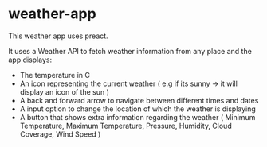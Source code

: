 # weather-app

This weather app uses preact.

It uses a Weather API to fetch weather information from any place and the app displays:

- The temperature in C
- An icon representing the current weather ( e.g if its sunny -> it will display an icon of the sun )
- A back and forward arrow to navigate between different times and dates
- A input option to change the location of which the weather is displaying
- A button that shows extra information regarding the weather ( Minimum Temperature, Maximum Temperature, Pressure, Humidity, Cloud Coverage, Wind Speed )

